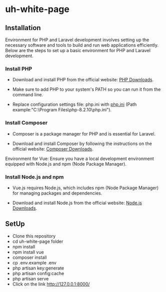 # uh-white-page

## Installation

Environment for PHP and Laravel development involves setting up the necessary software and tools to build and run web applications efficiently. Below are the steps to set up a basic environment for PHP and Laravel development.

### Install PHP

- Download and install PHP from the official website: [PHP Downloads](https://www.php.net/downloads.php).

- Make sure to add PHP to your system's PATH so you can run it from the command line.
  
- Replace configuration settings file: php.ini with [php.ini](https://github.com/UHWPMS/uh-white-page/blob/php/php.ini) (Path example:"C:\Program Files\php-8.2.10\php.ini").

### Install Composer

- Composer is a package manager for PHP and is essential for Laravel.
  
- Download and install Composer by following the instructions on the official website: [Composer Downloads](https://getcomposer.org/download/).

Environment for Vue: Ensure you have a local development environment equipped with Node.js and npm (Node Package Manager).

### Install Node.js and npm
- Vue.js requires Node.js, which includes npm (Node Package Manager) for managing packages and dependencies.
  
- Download and install Node.js from the official website: [Node.js Downloads](https://nodejs.org/).

## SetUp

* Clone this repository
* cd uh-white-page folder
* npm install
* npm install vue
* composer install
* cp .env.example .env
* php artisan key:generate
* php artisan config:cache
* php artisan serve
* Click on the link  http://127.0.0.1:8000/




